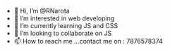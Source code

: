 - 👋 Hi, I’m @RNarota
- 👀 I’m interested in web developing
- 🌱 I’m currently learning JS and CSS
- 💞️ I’m looking to collaborate on JS
- 📫 How to reach me ...contact me on : 7876578374

<!---
RNarota/RNarota is a ✨ special ✨ repository because its `README.md` (this file) appears on your GitHub profile.
You can click the Preview link to take a look at your changes.
--->

